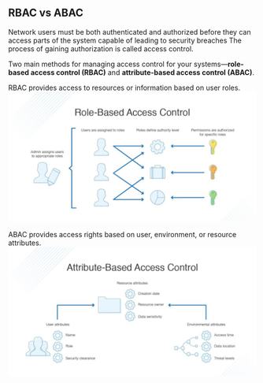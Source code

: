 ## RBAC vs ABAC

Network users must be both authenticated and authorized  before they can access parts of the system capable of leading to security breaches The process of gaining authorization is called access control.

Two main methods for managing access control for your systems—**role-based access control (RBAC)** and **attribute-based access control (ABAC)**.

RBAC provides access to resources or information based on user roles.
![role-based-access-control-1024x536](.access-control-images/role-based-access-control-1024x536.jpg)

ABAC provides access rights based on user, environment, or resource attributes.
![attribute-based-access-control-1024x536](.access-control-images/attribute-based-access-control-1024x536.jpg)